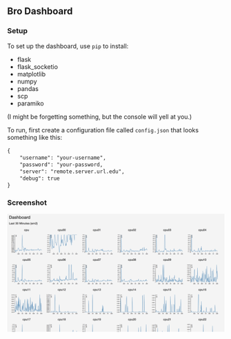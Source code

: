 ## Bro Dashboard

### Setup 

To set up the dashboard, use `pip` to install:
- flask
- flask_socketio
- matplotlib
- numpy
- pandas
- scp
- paramiko

(I might be forgetting something, but the console will yell at you.)

To run, first create a configuration file called `config.json` that looks something like this:

```
{
	"username": "your-username",
	"password": "your-password,
	"server": "remote.server.url.edu",
	"debug": true
}
```

### Screenshot

![screenshot](https://raw.githubusercontent.com/UVA-High-Speed-Networks/network-monitoring-dashboard/master/dashboard-screenshot.png)
